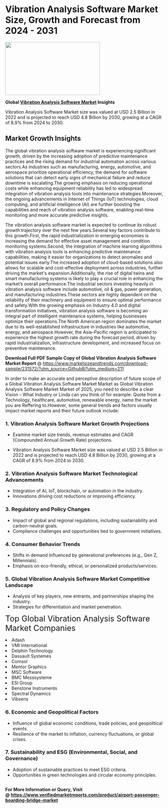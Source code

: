 <H1>Vibration Analysis Software Market Size, Growth and Forecast from 2024 - 2031</H1><img class="aligncenter size-medium wp-image-584254" src="https://thirdeyenews.in/wp-content/uploads/2024/09/Global-Market-Research-300x168.jpeg" alt="" width="300" height="168" /><p><strong>Global&nbsp;<a href="https://www.marketsizeandtrends.com/download-sample/231572/?utm_source=Github8j?utm_medium=211">Vibration Analysis Software Market</a> Insights</strong></p><p>Vibration Analysis Software Market size was valued at USD 2.5 Billion in 2022 and is projected to reach USD 4.8 Billion by 2030, growing at a CAGR of 8.9% from 2024 to 2030.</p><p><h2>Market Growth Insights</h2> <p>The global vibration analysis software market is experiencing significant growth, driven by the increasing adoption of predictive maintenance practices and the rising demand for industrial automation across various sectors.As industries such as manufacturing, energy, automotive, and aerospace prioritize operational efficiency, the demand for software solutions that can detect early signs of mechanical failure and reduce downtime is escalating.The growing emphasis on reducing operational costs while enhancing equipment reliability has led to widespread integration of vibration analysis tools into maintenance strategies.Moreover, the ongoing advancements in Internet of Things (IoT) technologies, cloud computing, and artificial intelligence (AI) are further boosting the capabilities and reach of vibration analysis software, enabling real-time monitoring and more accurate predictive insights. </p> <p>The vibration analysis software market is expected to continue its robust growth trajectory over the next few years.Several key factors contribute to this growth.First, the rapid industrialization in emerging economies is increasing the demand for effective asset management and condition monitoring systems.Second, the integration of machine learning algorithms with vibration analysis tools is enhancing predictive maintenance capabilities, making it easier for organizations to detect anomalies and potential issues early.The increased adoption of cloud-based solutions also allows for scalable and cost-effective deployment across industries, further driving the market's expansion.Additionally, the rise of digital twins and smart manufacturing systems is likely to play a crucial role in enhancing the market’s overall performance.The industrial sectors investing heavily in vibration analysis software include automotive, oil & gas, power generation, and manufacturing industries.These sectors are highly dependent on the reliability of their machinery and equipment to ensure optimal performance and safety.With the growing emphasis on Industry 4.0 and digital transformation initiatives, vibration analysis software is becoming an integral part of intelligent maintenance systems, helping businesses optimize their operations.The North American region dominates the market due to its well-established infrastructure in industries like automotive, energy, and aerospace.However, the Asia-Pacific region is anticipated to experience the highest growth rate during the forecast period, driven by rapid industrialization, infrastructure development, and increased focus on preventive maintenance.</p><p><span class=""><strong>Download Full PDF Sample Copy of Global Vibration Analysis Software Market Report</strong> @ <a href="https://www.marketsizeandtrends.com/download-sample/231572/?utm_source=Github8j?utm_medium=211" target="_blank">https://www.marketsizeandtrends.com/download-sample/231572/?utm_source=Github8j?utm_medium=211</a></span></p><p>In order to make an accurate and perceptive description of future scope of a Global&nbsp;Vibration Analysis Software Market Market as Global&nbsp;Vibration Analysis Software Market Market of 2025, you need to describe a clear Vision &ndash; What Industry or Linda can you think of for example: Quote from a Technology, healthcare, automotive, renewable energy, name the market you are Reffering to.However, some general trends and factors usually impact market reports and their future outlook include:</p><h3>1.&nbsp;<strong>Vibration Analysis Software Market Growth Projections</strong></h3><ul><li>Examine market size trends, revenue estimates and CAGR (Compounded Annual Growth Rate) projections.</li><li><p>Vibration Analysis Software Market size was valued at USD 2.5 Billion in 2022 and is projected to reach USD 4.8 Billion by 2030, growing at a CAGR of 8.9% from 2024 to 2030.</p></li></ul><h3>2.&nbsp;<strong>Vibration Analysis Software Market Technological Advancements</strong></h3><ul><li>Integration of AI, IoT, blockchain, or automation in the industry.</li><li>Innovations driving cost reductions or improving efficiency.</li></ul><h3>3.&nbsp;<strong>Regulatory and Policy Changes</strong></h3><ul><li>Impact of global and regional regulations, including sustainability and carbon-neutral goals.</li><li>Compliance challenges and opportunities tied to government initiatives.</li></ul><h3>4.&nbsp;<strong>Consumer Behavior Trends</strong></h3><ul><li>Shifts in demand influenced by generational preferences (e.g., Gen Z, Millennials).</li><li>Emphasis on eco-friendly, ethical, or personalized products/services.</li></ul><h3>5.&nbsp;<strong>Global Vibration Analysis Software Market Competitive Landscape</strong></h3><ul><li>Analysis of key players, new entrants, and partnerships shaping the industry.</li><li>Strategies for differentiation and market penetration.</li></ul><p data-pm-slice="1 1 []"><span style="color: inherit; font-family: inherit; font-size: 25px;">Top Global Vibration Analysis Software Market Companies</span></p><div class="" data-test-id=""><p><li>Adash</li><li> VMI International</li><li> Delphin Technology</li><li> Dassault Systemes</li><li> Comsol</li><li> Mentor Graphics</li><li> MSC Software</li><li> BMC Messsysteme</li><li> ESI Group</li><li> Benstone Instruments</li><li> Spectral Dynamics</li><li> Vibsens</li></p></div><h3>6.&nbsp;<strong>Economic and Geopolitical Factors</strong></h3><ul><li>Influence of global economic conditions, trade policies, and geopolitical events.</li><li>Resilience of the market to inflation, currency fluctuations, or global crises.</li></ul><h3>7.&nbsp;<strong>Sustainability and ESG (Environmental, Social, and Governance)</strong></h3><ul><li>Adoption of sustainable practices to meet ESG criteria.</li><li>Opportunities in green technologies and circular economy principles.</li></ul><h2><strong style="font-size: 14px;">For More Information or Query, Visit @&nbsp;</strong><a style="background-color: #ffffff; font-size: 14px;" href="https://www.marketsizeandtrends.com/report/vibration-analysis-software-market/" target="_blank">https://www.verifiedmarketreports.com/product/airport-passenger-boarding-bridge-market</a></h2>